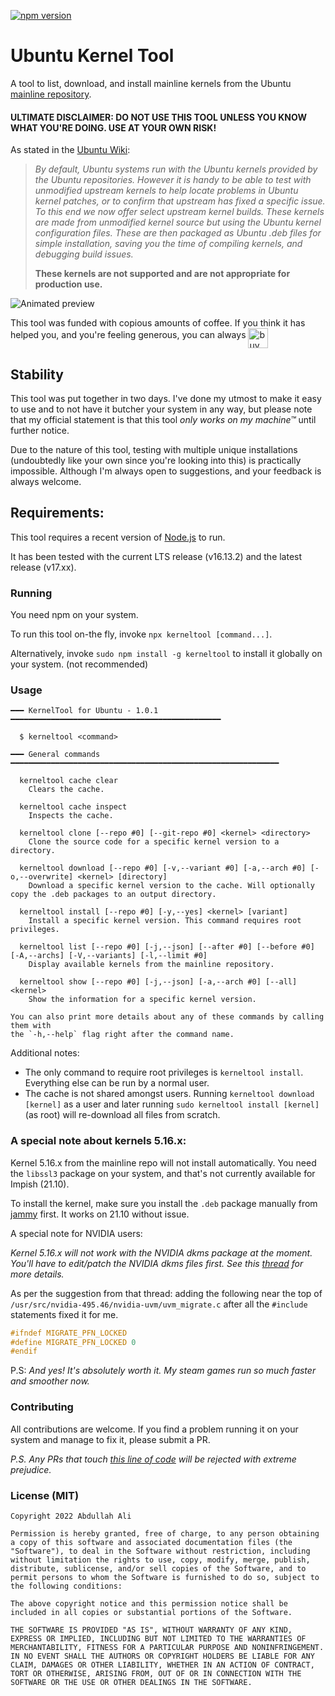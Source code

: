 [![npm version](https://badge.fury.io/js/kerneltool.svg)](https://badge.fury.io/js/kerneltool)

# Ubuntu Kernel Tool

A tool to list, download, and install mainline kernels from the Ubuntu [mainline repository](https://kernel.ubuntu.com/~kernel-ppa/mainline/).

#### ULTIMATE DISCLAIMER: DO NOT USE THIS TOOL UNLESS YOU KNOW WHAT YOU'RE DOING. USE AT YOUR OWN RISK!

As stated in the [Ubuntu Wiki](https://wiki.ubuntu.com/Kernel/MainlineBuilds):

> *By default, Ubuntu systems run with the Ubuntu kernels provided by the Ubuntu repositories. However it is handy to be able to test with unmodified upstream kernels to help locate problems in Ubuntu kernel patches, or to confirm that upstream has fixed a specific issue. To this end we now offer select upstream kernel builds. These kernels are made from unmodified kernel source but using the Ubuntu kernel configuration files. These are then packaged as Ubuntu .deb files for simple installation, saving you the time of compiling kernels, and debugging build issues.*
>
> **These kernels are not supported and are not appropriate for production use.**


![Animated preview](./preview/kerneltool.webp)

This tool was funded with copious amounts of coffee. If you think it has helped you, and you're feeling generous, you can always [<img alt="buy me another coffee!" align="middle" src="https://img.buymeacoffee.com/button-api/?text=buy%20me%20another%20coffee%21&emoji=&slug=voodooattack&button_colour=FFDD00&font_colour=000000&font_family=Bree&outline_colour=000000&coffee_colour=ffffff" height="32"></img>](https://www.buymeacoffee.com/voodooattack)

## Stability

This tool was put together in two days. I've done my utmost to make it easy to use and to not have it butcher your system in any way, but please note that my official statement is that this tool *only works on my machine™* until further notice.

Due to the nature of this tool, testing with multiple unique installations (undoubtedly like your own since you're looking into this) is practically impossible. Although I'm always open to suggestions, and your feedback is always welcome.

## Requirements:

This tool requires a recent version of [Node.js](https://nodejs.org) to run.

It has been tested with the current LTS release (v16.13.2) and the latest release (v17.xx).

### Running

You need npm on your system.

To run this tool on-the fly, invoke `npx kerneltool [command...]`.

Alternatively, invoke `sudo npm install -g kerneltool` to install it globally on your system. (not recommended)

### Usage

```
━━━ KernelTool for Ubuntu - 1.0.1 ━━━━━━━━━━━━━━━━━━━━━━━━━━━━━━━━━━━━━━━━━━━━━━━

  $ kerneltool <command>

━━━ General commands ━━━━━━━━━━━━━━━━━━━━━━━━━━━━━━━━━━━━━━━━━━━━━━━━━━━━━━━━━━━━

  kerneltool cache clear
    Clears the cache.

  kerneltool cache inspect
    Inspects the cache.

  kerneltool clone [--repo #0] [--git-repo #0] <kernel> <directory>
    Clone the source code for a specific kernel version to a directory.

  kerneltool download [--repo #0] [-v,--variant #0] [-a,--arch #0] [-o,--overwrite] <kernel> [directory]
    Download a specific kernel version to the cache. Will optionally copy the .deb packages to an output directory.

  kerneltool install [--repo #0] [-y,--yes] <kernel> [variant]
    Install a specific kernel version. This command requires root privileges.

  kerneltool list [--repo #0] [-j,--json] [--after #0] [--before #0] [-A,--archs] [-V,--variants] [-l,--limit #0]
    Display available kernels from the mainline repository.

  kerneltool show [--repo #0] [-j,--json] [-a,--arch #0] [--all] <kernel>
    Show the information for a specific kernel version.

You can also print more details about any of these commands by calling them with 
the `-h,--help` flag right after the command name.
```

Additional notes:
- The only command to require root privileges is `kerneltool install`. Everything else can be run by a normal user.
- The cache is not shared amongst users. Running `kerneltool download [kernel]` as a user and later running `sudo kerneltool install [kernel]` (as root) will re-download all files from scratch.

### A special note about kernels 5.16.x:

Kernel 5.16.x from the mainline repo will not install automatically. You need the `libssl3` package on your system, and that's not currently available for Impish (21.10).

To install the kernel, make sure you install the `.deb` package manually from [jammy](https://packages.ubuntu.com/jammy/libssl3) first. It works on 21.10 without issue.

A special note for NVIDIA users:

*Kernel 5.16.x will not work with the NVIDIA dkms package at the moment. You'll have to edit/patch the NVIDIA dkms files first. See this [thread](https://bbs.archlinux.org/viewtopic.php?id=271400) for more details.*

As per the suggestion from that thread: adding the following near the top of `/usr/src/nvidia-495.46/nvidia-uvm/uvm_migrate.c` after all the `#include` statements fixed it for me.

```c
#ifndef MIGRATE_PFN_LOCKED
#define MIGRATE_PFN_LOCKED 0
#endif
```

P.S: *And yes! It's absolutely worth it. My steam games run so much faster and smoother now.*

### Contributing

All contributions are welcome. If you find a problem running it on your system and manage to fix it, please submit a PR.

*P.S. Any PRs that touch [this line of code](./src/lib/repo.ts#L101) will be rejected with extreme prejudice.*

### License (MIT)

```
Copyright 2022 Abdullah Ali

Permission is hereby granted, free of charge, to any person obtaining a copy of this software and associated documentation files (the "Software"), to deal in the Software without restriction, including without limitation the rights to use, copy, modify, merge, publish, distribute, sublicense, and/or sell copies of the Software, and to permit persons to whom the Software is furnished to do so, subject to the following conditions:

The above copyright notice and this permission notice shall be included in all copies or substantial portions of the Software.

THE SOFTWARE IS PROVIDED "AS IS", WITHOUT WARRANTY OF ANY KIND, EXPRESS OR IMPLIED, INCLUDING BUT NOT LIMITED TO THE WARRANTIES OF MERCHANTABILITY, FITNESS FOR A PARTICULAR PURPOSE AND NONINFRINGEMENT. IN NO EVENT SHALL THE AUTHORS OR COPYRIGHT HOLDERS BE LIABLE FOR ANY CLAIM, DAMAGES OR OTHER LIABILITY, WHETHER IN AN ACTION OF CONTRACT, TORT OR OTHERWISE, ARISING FROM, OUT OF OR IN CONNECTION WITH THE SOFTWARE OR THE USE OR OTHER DEALINGS IN THE SOFTWARE.
```